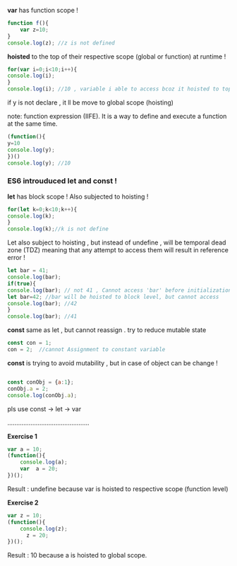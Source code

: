 **var** has function scope ! 

```javascript repl+
function f(){
    var z=10;
}
console.log(z); //z is not defined

```

**hoisted** to the top of their respective scope (global or function) at runtime !

```javascript repl+
for(var i=0;i<10;i++){
console.log(i);
}
console.log(i); //10 , variable i able to access bcoz it hoisted to top of for loop

```

if y is not declare , it ll be move to global scope (hoisting)

note: function expression (IIFE). It is a way to define and execute a function at the same time.

```javascript repl+
(function(){
y=10
console.log(y);
})()
console.log(y); //10

```

### ES6 introuduced let and const !  ###

**let** has block scope ! Also subjected to hoisting !

```javascript repl+
for(let k=0;k<10;k++){
console.log(k);
}
console.log(k);//k is not define 

```

Let also subject to hoisting , but instead of undefine , will be temporal dead zone (TDZ) meaning that any attempt to access them 
will result in reference error !

```javascript repl+
let bar = 41;
console.log(bar);
if(true){
console.log(bar); // not 41 , Cannot access 'bar' before initialization !
let bar=42; //bar will be hoisted to block level, but cannot access 
console.log(bar); //42
}
console.log(bar); //41


```

**const** same as let , but cannot reassign . try to reduce mutable state  

```javascript repl+
const con = 1;
con = 2;  //cannot Assignment to constant variable

```

**const** is trying to avoid mutability , but in case of object can be change !

```javascript repl+

const conObj = {a:1};
conObj.a = 2;  
console.log(conObj.a);

```

pls use const -> let -> var



..............................................


**Exercise 1**


```javascript repl+
var a = 10;
(function(){
    console.log(a);  
    var  a = 20;
})();

```
Result : undefine because var is hoisted to respective scope (function level) 


**Exercise 2**


```javascript repl+
var z = 10;
(function(){
    console.log(z);  
      z = 20;
})();

```
Result : 10 because a is hoisted to global scope.
